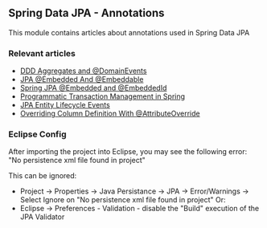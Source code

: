 ## Spring Data JPA - Annotations

This module contains articles about annotations used in Spring Data JPA 

### Relevant articles

- [DDD Aggregates and @DomainEvents](https://www.baeldung.com/spring-data-ddd)
- [JPA @Embedded And @Embeddable](https://www.baeldung.com/jpa-embedded-embeddable)
- [Spring JPA @Embedded and @EmbeddedId](https://www.baeldung.com/spring-jpa-embedded-method-parameters)
- [Programmatic Transaction Management in Spring](https://www.baeldung.com/spring-programmatic-transaction-management)
- [JPA Entity Lifecycle Events](https://www.baeldung.com/jpa-entity-lifecycle-events)
- [Overriding Column Definition With @AttributeOverride](https://www.baeldung.com/jpa-attributeoverride)

### Eclipse Config 
After importing the project into Eclipse, you may see the following error:  
"No persistence xml file found in project"

This can be ignored: 
- Project -> Properties -> Java Persistance -> JPA -> Error/Warnings -> Select Ignore on "No persistence xml file found in project"
Or: 
- Eclipse -> Preferences - Validation - disable the "Build" execution of the JPA Validator 


